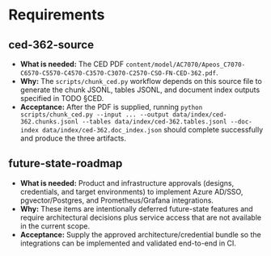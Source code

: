 # Requirements

## ced-362-source
- **What is needed:** The CED PDF `content/model/AC7070/Apeos_C7070-C6570-C5570-C4570-C3570-C3070-C2570-CSO-FN-CED-362.pdf`.
- **Why:** The `scripts/chunk_ced.py` workflow depends on this source file to generate the chunk JSONL, tables JSONL, and document index outputs specified in TODO §CED.
- **Acceptance:** After the PDF is supplied, running `python scripts/chunk_ced.py --input ... --output data/index/ced-362.chunks.jsonl --tables data/index/ced-362.tables.jsonl --doc-index data/index/ced-362.doc_index.json` should complete successfully and produce the three artifacts.

## future-state-roadmap
- **What is needed:** Product and infrastructure approvals (designs, credentials, and target environments) to implement Azure AD/SSO, pgvector/Postgres, and Prometheus/Grafana integrations.
- **Why:** These items are intentionally deferred future-state features and require architectural decisions plus service access that are not available in the current scope.
- **Acceptance:** Supply the approved architecture/credential bundle so the integrations can be implemented and validated end-to-end in CI.
